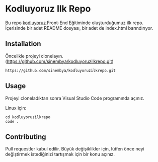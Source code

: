 # Kodluyoruz Ilk Repo

Bu repo [kodluyoruz ](https://kodluyoruz.org/tr/kodluyoruz/) Front-End Eğitiminde oluşturduğumuz ilk repo. İçerisinde bir adet README dosyası, bir adet de index.html barındırıyor.

## Installation

Öncelikle projeyi clonelayın. (https://github.com/sinembya/kodluyoruzilkrepo.git)
```
https://github.com/sinembya/kodluyoruzilkrepo.git
```


## Usage

Projeyi cloneladıktan sonra Visual Studio Code  programında açınız. 

Linux için:

```
cd kodluyoruzilkrepo
code .
```

## Contributing

Pull requestler kabul edilir. Büyük değişiklikler için, lütfen önce neyi değiştirmek istediğinizi tartışmak için bir konu açınız.
